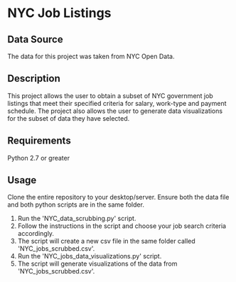 # NYC Job Listings

## Data Source
The data for this project was taken from NYC Open Data.

## Description
This project allows the user to obtain a subset of NYC government job listings that meet their specified criteria for salary, work-type and payment schedule. The project also allows the user to generate data visualizations for the subset of data they have selected.

## Requirements
Python 2.7 or greater

## Usage
Clone the entire repository to your desktop/server. Ensure both the data file and both python scripts are in the same folder.

1. Run the 'NYC_data_scrubbing.py' script.
2. Follow the instructions in the script and choose your job search criteria accordingly.
3. The script will create a new csv file in the same folder called 'NYC_jobs_scrubbed.csv'.
4. Run the 'NYC_jobs_data_visualizations.py' script.
5. The script will generate visualizations of the data from 'NYC_jobs_scrubbed.csv'.
